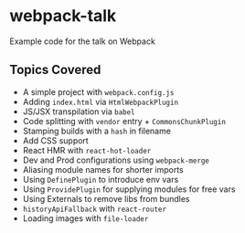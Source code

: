 # webpack-talk
Example code for the talk on Webpack

## Topics Covered

- A simple project with `webpack.config.js`
- Adding `index.html` via `HtmlWebpackPlugin`
- JS/JSX transpilation via `babel`
- Code splitting with `vendor` entry + `CommonsChunkPlugin`
- Stamping builds with a `hash` in filename
- Add CSS support
- React HMR with `react-hot-loader`
- Dev and Prod configurations using `webpack-merge`
- Aliasing module names for shorter imports
- Using `DefinePlugin` to introduce env vars
- Using `ProvidePlugin` for supplying modules for free vars
- Using Externals to remove libs from bundles
- `historyApiFallback` with `react-router`
- Loading images with `file-loader`

